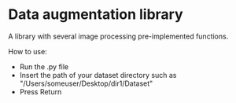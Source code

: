 # Data augmentation library
A library with several image processing pre-implemented functions. 

How to use:
- Run the .py file 
- Insert the path of your dataset directory such as "/Users/someuser/Desktop/dir1/Dataset"
- Press Return
